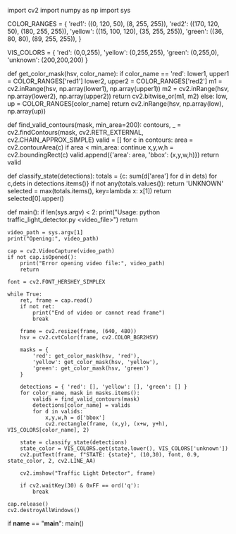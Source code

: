 import cv2
import numpy as np
import sys

COLOR_RANGES = {
    'red1':  ((0, 120, 50),  (8, 255, 255)),
    'red2':  ((170, 120, 50), (180, 255, 255)),
    'yellow': ((15, 100, 120), (35, 255, 255)),
    'green': ((36, 80, 80), (89, 255, 255)),
}

VIS_COLORS = {
    'red': (0,0,255),
    'yellow': (0,255,255),
    'green': (0,255,0),
    'unknown': (200,200,200)
}

def get_color_mask(hsv, color_name):
    if color_name == 'red':
        lower1, upper1 = COLOR_RANGES['red1']
        lower2, upper2 = COLOR_RANGES['red2']
        m1 = cv2.inRange(hsv, np.array(lower1), np.array(upper1))
        m2 = cv2.inRange(hsv, np.array(lower2), np.array(upper2))
        return cv2.bitwise_or(m1, m2)
    else:
        low, up = COLOR_RANGES[color_name]
        return cv2.inRange(hsv, np.array(low), np.array(up))

def find_valid_contours(mask, min_area=200):
    contours, _ = cv2.findContours(mask, cv2.RETR_EXTERNAL, cv2.CHAIN_APPROX_SIMPLE)
    valid = []
    for c in contours:
        area = cv2.contourArea(c)
        if area < min_area:
            continue
        x,y,w,h = cv2.boundingRect(c)
        valid.append({'area': area, 'bbox': (x,y,w,h)})
    return valid

def classify_state(detections):
    totals = {c: sum(d['area'] for d in dets) for c,dets in detections.items()}
    if not any(totals.values()):
        return 'UNKNOWN'
    selected = max(totals.items(), key=lambda x: x[1])
    return selected[0].upper()

def main():
    if len(sys.argv) < 2:
        print("Usage: python traffic_light_detector.py <video_file>")
        return

    video_path = sys.argv[1]
    print("Opening:", video_path)

    cap = cv2.VideoCapture(video_path)
    if not cap.isOpened():
        print("Error opening video file:", video_path)
        return

    font = cv2.FONT_HERSHEY_SIMPLEX

    while True:
        ret, frame = cap.read()
        if not ret:
            print("End of video or cannot read frame")
            break

        frame = cv2.resize(frame, (640, 480))
        hsv = cv2.cvtColor(frame, cv2.COLOR_BGR2HSV)

        masks = {
            'red': get_color_mask(hsv, 'red'),
            'yellow': get_color_mask(hsv, 'yellow'),
            'green': get_color_mask(hsv, 'green')
        }

        detections = { 'red': [], 'yellow': [], 'green': [] }
        for color_name, mask in masks.items():
            valids = find_valid_contours(mask)
            detections[color_name] = valids
            for d in valids:
                x,y,w,h = d['bbox']
                cv2.rectangle(frame, (x,y), (x+w, y+h), VIS_COLORS[color_name], 2)

        state = classify_state(detections)
        state_color = VIS_COLORS.get(state.lower(), VIS_COLORS['unknown'])
        cv2.putText(frame, f"STATE: {state}", (10,30), font, 0.9, state_color, 2, cv2.LINE_AA)

        cv2.imshow("Traffic Light Detector", frame)

        if cv2.waitKey(30) & 0xFF == ord('q'):
            break

    cap.release()
    cv2.destroyAllWindows()

if __name__ == "__main__":
    main()
